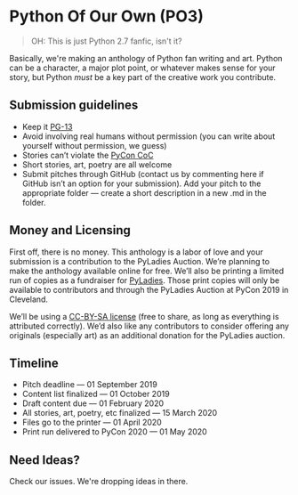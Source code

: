 # Python Of Our Own \(PO3\)

> OH: This is just Python 2.7 fanfic, isn't it?

Basically, we're making an anthology of Python fan writing and art. Python can be a character, a major plot point, or whatever makes sense for your story, but Python _must_ be a key part of the creative work you contribute.

## Submission guidelines

* Keep it [PG-13](https://www.thoughtco.com/how-does-a-movie-get-its-rating-2423408)
* Avoid involving real humans without permission \(you can write about yourself without permission, we guess\)
* Stories can’t violate the [PyCon CoC](https://us.pycon.org/2018/about/code-of-conduct/)
* Short stories, art, poetry are all welcome
* Submit pitches through GitHub \(contact us by commenting here if GitHub isn’t an option for your submission\). Add your pitch to the appropriate folder — create a short description in a new .md in the folder.

## Money and Licensing

First off, there is no money. This anthology is a labor of love and your submission is a contribution to the PyLadies Auction. We’re planning to make the anthology available online for free. We’ll also be printing a limited run of copies as a fundraiser for [PyLadies](http://www.pyladies.com/). Those print copies will only be available to contributors and through the PyLadies Auction at PyCon 2019 in Cleveland.

We’ll be using a [CC-BY-SA license](https://creativecommons.org/share-your-work/licensing-types-examples/) \(free to share, as long as everything is attributed correctly\). We’d also like any contributors to consider offering any originals \(especially art\) as an additional donation for the PyLadies auction.

## Timeline

* Pitch deadline — 01 September 2019
* Content list finalized — 01 October 2019
* Draft content due — 01 February 2020
* All stories, art, poetry, etc finalized — 15 March 2020
* Files go to the printer — 01 April 2020
* Print run delivered to PyCon 2020 — 01 May 2020

## Need Ideas?

Check our issues. We're dropping ideas in there.

